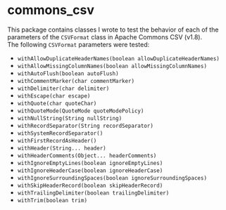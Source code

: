 # commons_csv
This package contains classes I wrote to test the behavior of each of the parameters of the `CSVFormat` class in Apache Commons CSV (v1.8).  
The following `CSVFormat` parameters were tested:
* `withAllowDuplicateHeaderNames(boolean allowDuplicateHeaderNames)`
* `withAllowMissingColumnNames(boolean allowMissingColumnNames)`
* `withAutoFlush(boolean autoFlush)`
* `withCommentMarker(char commentMarker)`
* `withDelimiter(char delimiter)`
* `withEscape(char escape)`
* `withQuote(char quoteChar)`
* `withQuoteMode(QuoteMode quoteModePolicy)`
* `withNullString(String nullString)`
* `withRecordSeparator(String recordSeparator)`
* `withSystemRecordSeparator()`
* `withFirstRecordAsHeader()`
* `withHeader(String... header)`
* `withHeaderComments(Object... headerComments)`
* `withIgnoreEmptyLines(boolean ignoreEmptyLines)`
* `withIgnoreHeaderCase(boolean ignoreHeaderCase)`
* `withIgnoreSurroundingSpaces(boolean ignoreSurroundingSpaces)`
* `withSkipHeaderRecord(boolean skipHeaderRecord)`
* `withTrailingDelimiter(boolean trailingDelimiter)`
* `withTrim(boolean trim)`